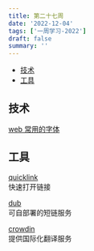 ```yaml
---
title: 第二十七周
date: '2022-12-04'
tags: ['一周学习-2022']
draft: false
summary: ''
---
```


- [技术](#技术)
- [工具](#工具)

## 技术

[web 常用的字体](https://mp.weixin.qq.com/s?__biz=Mzg2MDU4MzU3Nw==&mid=2247494195&idx=1&sn=96e613dbd336f603b4fa217751684b8b&scene=58&subscene=0)

## 工具

[quicklink](https://github.com/GoogleChromeLabs/quicklink)  
快速打开链接

[dub](https://github.com/steven-tey/dub)  
可自部署的短链服务

[crowdin](https://crowdin.com/)  
提供国际化翻译服务
